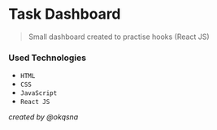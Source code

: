 # Task Dashboard
> Small dashboard created to practise hooks (React JS)

### Used Technologies
 - `HTML`
- `CSS`
- `JavaScript`
- `React JS`
 
 *created by @okqsna*
